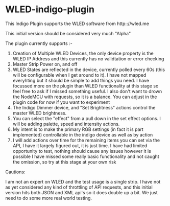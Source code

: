 # WLED-indigo-plugin
This Indigo Plugin supports the WLED software from http:://wled.me

This initial version should be considered very much "Alpha"

The plugin currently supports :-

1) Creation of Multiple WLED Devices, the only device property is the WLED IP Address and this currently has no validtation or error checking
2) Master Strip Power on, and off
3) WLED States are reflected in the device, currently polled every 60s (this will be configurable when I get around to it).  I have not mapped everyhting but it should be simple to add things you need.  I have focussed more on the plugin than WLED functionality at this stage so feel free to ask if I missed something useful.  I also don't want to drown the NodeMCU with requests, so it is a balance.  You can adjust in the plugin code for now if you want to experiment
4) The Indigo Dimmer device, and "Set Brightness" actions control the master WLED brightness.
5) You can select the "effect" from a pull down in the set effect options.  I will be adding palette, speed and intensity actions.
6) My intent is to make the primary RGB settings (in fact it is part implemented) controllable in the indigo device as well as by action
7) I will add actions over time for the remaining items you can set via the API, I have it largely figured out, it is just time.
I have had limited opportunity to test, nothing should cause any issues however it is possible I have missed some really basic functionality and not caught the omission, so try at this stage at your own risk

Cautions:

I am not an expert on WLED and the test usage is a single strip. I have not as yet considered any kind of throttling of API requests, and this initial version hits both JSON and XML api's so it does double up a bit. We just need to do some more real world testing.
